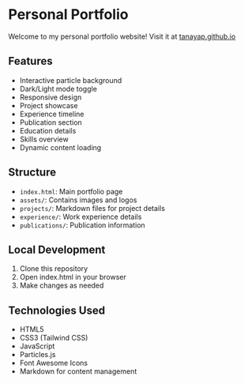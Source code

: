 # Personal Portfolio

Welcome to my personal portfolio website! Visit it at [tanayap.github.io](https://tanayap.github.io)

## Features
- Interactive particle background
- Dark/Light mode toggle
- Responsive design
- Project showcase
- Experience timeline
- Publication section
- Education details
- Skills overview
- Dynamic content loading

## Structure
- `index.html`: Main portfolio page
- `assets/`: Contains images and logos
- `projects/`: Markdown files for project details
- `experience/`: Work experience details
- `publications/`: Publication information

## Local Development
1. Clone this repository
2. Open index.html in your browser
3. Make changes as needed

## Technologies Used
- HTML5
- CSS3 (Tailwind CSS)
- JavaScript
- Particles.js
- Font Awesome Icons
- Markdown for content management